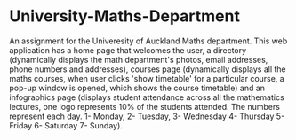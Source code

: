 # University-Maths-Department

An assignment for the Univeresity of Auckland Maths department. This web application has a home page that welcomes the user, a directory (dynamically displays the math department's photos, email addresses, phone numbers and addresses), courses page (dynamically displays all the maths courses, when user clicks 'show timetable' for a particular course, a pop-up window is opened, which shows the course timetable) and an infographics page (displays student attendance across all the mathematics lectures, one logo represents 10% of the students attended. The numbers represent each day. 1- Monday, 2- Tuesday, 3- Wednesday 4- Thursday 5- Friday 6- Saturday 7- Sunday).

